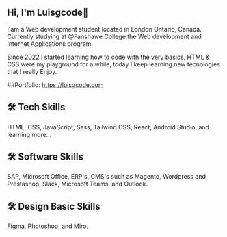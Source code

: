 
## Hi, I'm Luisgcode👋

I'am a Web development student located in London Ontario, Canada. Currently studying at @Fanshawe College the Web development and Internet Applications program. 

Since 2022 I started learning how to code with the very basics, HTML & CSS were my playground for a while, today I keep learning new tecnologies that I really Enjoy.

##Portfolio: https://luisgcode.com


## 🛠 Tech Skills
HTML, CSS, JavaScript, Sass, Tailwind CSS, React, Android Studio, and learning more...


## 🛠 Software Skills
SAP, Microsoft Office, ERP's, CMS's such as Magento, Wordpress and Prestashop, Slack, Microsoft Teams, and Outlook. 


## 🛠 Design Basic Skills
Figma, Photoshop, and Miro.


